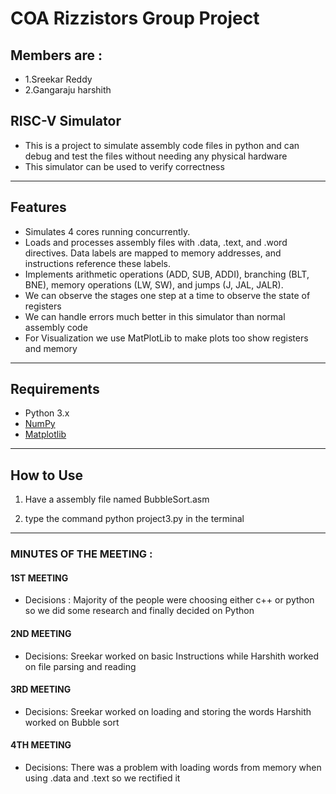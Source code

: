 # COA Rizzistors Group Project 

## Members are :
- 1.Sreekar Reddy
- 2.Gangaraju harshith

## RISC-V Simulator
- This is a project to simulate assembly code files in python and can debug and test the files without needing any physical hardware
- This simulator can be used to verify correctness
---
## Features
-  Simulates 4 cores running concurrently.
-  Loads and processes assembly files with .data, .text, and .word directives. Data labels are mapped to memory addresses, and instructions reference these labels.
- Implements arithmetic operations (ADD, SUB, ADDI), branching (BLT, BNE), memory operations (LW, SW), and jumps (J, JAL, JALR).
-  We can observe the stages one step at a time to observe the state of registers
-  We can handle errors much better in this simulator than normal assembly code
-  For Visualization we use MatPlotLib to make plots too show registers and memory
---
## Requirements

- Python 3.x
- [NumPy](https://numpy.org/)
- [Matplotlib](https://matplotlib.org/)
---
## How to Use
1. Have a assembly file named BubbleSort.asm 

2. type the command python project3.py in the terminal
---
### MINUTES OF THE MEETING :
#### 1ST MEETING
- Decisions : Majority of the people were choosing either c++ or python so we did some research and finally decided on Python

#### 2ND MEETING
- Decisions: Sreekar worked on basic Instructions while Harshith worked on file parsing and reading

#### 3RD MEETING
- Decisions: Sreekar worked on loading and storing the words Harshith worked on Bubble sort

#### 4TH MEETING
- Decisions: There was a problem with loading words from memory when using .data and .text so we rectified it




